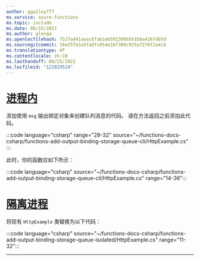 ```yaml
---
author: ggailey777
ms.service: azure-functions
ms.topic: include
ms.date: 08/15/2021
ms.author: glenga
ms.openlocfilehash: 7537ad41aaac6fab1eb591300b561bba4167d85d
ms.sourcegitcommit: 16e25fb3a5fa8fc054e16f30dc925a7276f2a4cb
ms.translationtype: HT
ms.contentlocale: zh-CN
ms.lasthandoff: 08/25/2021
ms.locfileid: "122829524"
---
```

# <a name="in-process"></a>[进程内](#tab/in-process)

添加使用 `msg` 输出绑定对象来创建队列消息的代码。 请在方法返回之前添加此代码。

:::code language="csharp" range="28-32" source="~/functions-docs-csharp/functions-add-output-binding-storage-queue-cli/HttpExample.cs" :::

此时，你的函数应如下所示：

:::code language="csharp" source="~/functions-docs-csharp/functions-add-output-binding-storage-queue-cli/HttpExample.cs" range="14-36":::

# <a name="isolated-process"></a>[隔离进程](#tab/isolated-process)

将现有 `HttpExample` 类替换为以下代码：

:::code language="csharp" source="~/functions-docs-csharp/functions-add-output-binding-storage-queue-isolated/HttpExample.cs" range="11-32":::

---